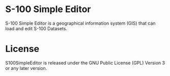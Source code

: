 # S-100 Simple Editor
S-100 Simple Editor is a geographical information system (GIS) that can load and edit S-100 Datasets.

# License
S100SimpleEditor is released under the GNU Public License (GPL) Version 3 or any later version.
